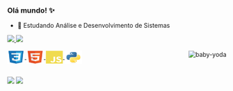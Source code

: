 ### Olá mundo! ✨​

- 🌱 Estudando Análise e Desenvolvimento de Sistemas


<div>
  <a href="https://beacons.ai/quelzinha_sz">
  <img height="180cm" src="https://github-readme-stats.vercel.app/api?username=quelzinha1&show_icons=false&theme=dracula&include_all_comits=true&counts=true&count_private=true">
  <img height="180cm" src="http://github-readme-stats.vercel.app/api/top-langs/?username=quelzinha1&layout=compact&langs_count=16&theme=dracula">
   </div>
<div style="display: inline_block"><br>
  <img align="center" alt="quel-CSS" height="30" width="40" src="https://raw.githubusercontent.com/devicons/devicon/master/icons/css3/css3-original.svg"> 
  <img align="center" alt="quel-HTML" height="30" width="40" src="https://raw.githubusercontent.com/devicons/devicon/master/icons/html5/html5-original.svg">
  <img align="center" alt="quel-Js" height="30" width="40" src="https://raw.githubusercontent.com/devicons/devicon/master/icons/javascript/javascript-plain.svg">
   <img align="center" alt="quel-Python" height="30" width="40" src="https://raw.githubusercontent.com/devicons/devicon/master/icons/python/python-original.svg">
  <img align="right" alt="baby-yoda" src="https://https://cdn.discordapp.com/attachments/1063895127787045035/1225463885570510948/baby-yoda.gif?ex=6621392e&is=660ec42e&hm=f5531772ae4917a03256e782499356eff78f9836bc4f93add8984403fa9699f9&">
    </div>
  
  ##

  <div> 
  <a href="https://instagram.com/quelzinha_sz" target="_blank"><img src="https://img.shields.io/badge/-Instagram-%23E4405F?style=for-the-badge&logo=instagram&logoColor=white" target="_blank"></a>
 	<a href="https://www.twitch.tv/quelzinha_sz" target="_blank"><img src="https://img.shields.io/badge/Twitch-9146FF?style=for-the-badge&logo=twitch&logoColor=white" target="_blank"></a>    
</div>




  
 

